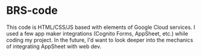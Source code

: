 # BRS-code

This code is HTML/CSS/JS based with elements of Google Cloud services. I used a few app maker integrations (Cognito Forms, AppSheet, etc.) while coding my project. In the future, I'd want to look deeper into the mechanics of integrating AppSheet with web dev.
